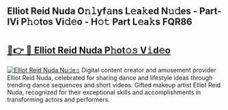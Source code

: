 ## Elliot Reid Nuda O𝚗𝚕yf𝚊ns L𝚎a𝚔ed N𝚞𝚍es - Part-IVi P𝚑𝚘tos Vi𝚍𝚎o - H𝚘𝚝 Part L𝚎a𝚔s FQR86

# <h2><a href="http://kf5us6.oniu.top/?m=Elliot+Reid+Nuda">🔗👉 🔴 Elliot Reid Nuda P𝚑ot𝚘𝚜 V𝚒d𝚎o</a></h2>

[![Elliot Reid Nuda Nu𝚍e𝚜](https://i.imgur.com/0qMVB7G.gif)](http://kf5us6.oniu.top/?m=Elliot+Reid+Nuda)
Digital content creator and amusement provider Elliot Reid Nuda, celebrated for sharing dance and lifestyle ideas through trending dance sequences and short videos. Gifted makeup artist Elliot Reid Nuda, recognized for their exceptional skills and accomplishments in transforming actors and performers.  
